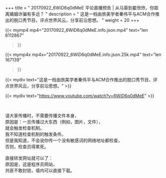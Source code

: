 +++
title = " 20170922_6WiD6q0dMeE 平论直播预告 | 从马蓉到翟欣欣，你距离婚姻诈骗有多远？ "
description = " 这是一档由旅美学者秦伟平与ACM合作推出的脱口秀节目，评点世界风云，分享前沿思想。 "
weight = 20
+++

{{< mymp4 mp4="20170922_6WiD6q0dMeE.info.json.mp4" 
text="len 6112867"
>}}

{{< mymp4x  mp4x="20170922_6WiD6q0dMeE.info.json.25k.mp4"
text="len 167139"
>}}


{{< mydiv text="这是一档由旅美学者秦伟平与ACM合作推出的脱口秀节目，评点世界风云，分享前沿思想。" >}}
<br>

{{< mydiv text="https://www.youtube.com/watch?v=6WiD6q0dMeE" >}}


<br>

请大家传播时，不需要传播文件本身，<br>
原因是：一旦传播过大东西（例如，图片，文件），<br>
就会触发检查机制。<br>
我不知道检查机制的触发条件。<br>
但是我知道，不会说你传一个没有敏感词的网络地址都检查，<br>
否则，检查员得累死。<br><br>
直接转发网址就可以了：<br>
原因是，这是程序员网站，<br>
共匪不敢封锁，墙内可以直接下载。


